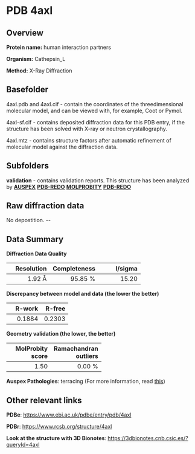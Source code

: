 # PDB 4axl

## Overview

**Protein name:** human interaction partners

**Organism:** Cathepsin_L

**Method:** X-Ray Diffraction

## Basefolder

4axl.pdb and 4axl.cif - contain the coordinates of the threedimensional molecular model, and can be viewed with, for example, Coot or Pymol.

4axl-sf.cif - contains deposited diffraction data for this PDB entry, if the structure has been solved with X-ray or neutron crystallography.

4axl.mtz - contains structure factors after automatic refinement of molecular model against the diffraction data.

## Subfolders





**validation** - contains validation reports. This structure has been analyzed by [**AUSPEX**](https://github.com/thorn-lab/coronavirus_structural_task_force/tree/master/pdb/human_interaction_partners/Cathepsin_L/4axl/validation/auspex) [**PDB-REDO**](https://github.com/thorn-lab/coronavirus_structural_task_force/tree/master/pdb/human_interaction_partners/Cathepsin_L/4axl/validation/pdb-redo) [**MOLPROBITY**](https://github.com/thorn-lab/coronavirus_structural_task_force/tree/master/pdb/human_interaction_partners/Cathepsin_L/4axl/validation/molprobity) [**PDB-REDO**](https://github.com/thorn-lab/coronavirus_structural_task_force/blob/master/pdb/human_interaction_partners/Cathepsin_L/4axl/validation/Xtriage_output.log) 

## Raw diffraction data

No depostition. --<br> 

## Data Summary
**Diffraction Data Quality**

|   | Resolution | Completeness| I/sigma |
|---|-------------:|----------------:|--------------:|
|   |1.92 Å|95.85 %|<img width=50/>15.20|

**Discrepancy between model and data (the lower the better)**

|   | **R-work**| **R-free**   
|---|-------------:|----------------:|           
||  0.1884|  0.2303|

**Geometry validation (the lower, the better)**

|   |**MolProbity<br>score**| **Ramachandran<br>outliers** 
|---|-------------:|----------------:|
||  1.50|  0.00 %|

**Auspex Pathologies**: terracing (For more information, read [this](https://github.com/thorn-lab/coronavirus_structural_task_force/blob/master/pdb/human_interaction_partners/Cathepsin_L/4axl/validation/auspex/4axl_auspex_comments.txt))

 



## Other relevant links 
**PDBe**:  https://www.ebi.ac.uk/pdbe/entry/pdb/4axl
 
**PDBr**: https://www.rcsb.org/structure/4axl 

**Look at the structure with 3D Bionotes**: https://3dbionotes.cnb.csic.es/?queryId=4axl

